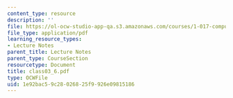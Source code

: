 ```yaml
---
content_type: resource
description: ''
file: https://ol-ocw-studio-app-qa.s3.amazonaws.com/courses/1-017-computing-and-data-analysis-for-environmental-applications-fall-2003/1e92bac59c28026825f9926e09815186_class03_6.pdf
file_type: application/pdf
learning_resource_types:
- Lecture Notes
parent_title: Lecture Notes
parent_type: CourseSection
resourcetype: Document
title: class03_6.pdf
type: OCWFile
uid: 1e92bac5-9c28-0268-25f9-926e09815186
---
```

